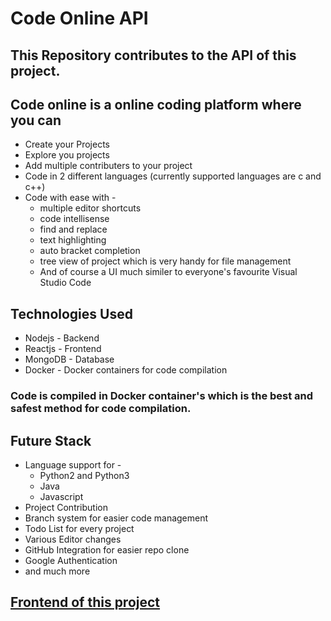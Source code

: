 # Code Online API


## This Repository contributes to the API of this project.


## Code online is a online coding platform where you can
+ Create your Projects
+ Explore you projects
+ Add multiple contributers to your project
+ Code in 2 different languages (currently supported languages are c and c++)
+ Code with ease with -
    - multiple editor shortcuts
    - code intellisense
    - find and replace 
    - text highlighting
    - auto bracket completion
    - tree view of project which is very handy for file management
    - And of course a UI much similer to everyone's favourite Visual Studio Code


## Technologies Used

+ Nodejs - Backend
+ Reactjs - Frontend
+ MongoDB - Database
+ Docker - Docker containers for code compilation


### Code is compiled in Docker container's which is the best and safest method for code compilation.


## Future Stack

+ Language support for -
    - Python2 and Python3
    - Java
    - Javascript
+ Project Contribution
+ Branch system for easier code management
+ Todo List for every project
+ Various Editor changes
+ GitHub Integration for easier repo clone
+ Google Authentication
+ and much more

## [Frontend of this project](https://github.com/tanishq-malhotra/code-online-web)